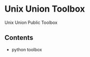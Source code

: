 Unix Union Toolbox
====================

Unix Union Public Toolbox

Contents
---------------------
* python toolbox
